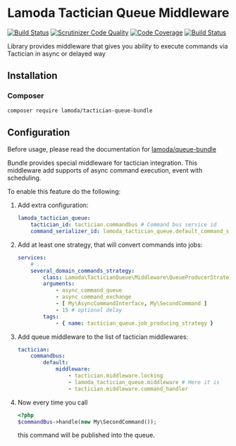 Lamoda Tactician Queue Middleware
=================================

[![Build Status](https://travis-ci.org/lamoda/tactician-queue-bundle.svg?branch=master)](https://travis-ci.org/lamoda/tactician-queue-bundle)
[![Scrutinizer Code Quality](https://scrutinizer-ci.com/g/lamoda/tactician-queue-bundle/badges/quality-score.png?b=master)](https://scrutinizer-ci.com/g/lamoda/tactician-queue-bundle/?branch=master)
[![Code Coverage](https://scrutinizer-ci.com/g/lamoda/tactician-queue-bundle/badges/coverage.png?b=master)](https://scrutinizer-ci.com/g/lamoda/tactician-queue-bundle/?branch=master)
[![Build Status](https://scrutinizer-ci.com/g/lamoda/tactician-queue-bundle/badges/build.png?b=master)](https://scrutinizer-ci.com/g/lamoda/tactician-queue-bundle/build-status/master)

Library provides middleware that gives you ability to execute commands via Tactician in async or delayed way

## Installation

### Composer

```sh
composer require lamoda/tactician-queue-bundle
```

## Configuration

Before usage, please read the documentation for [lamoda/queue-bundle](https://github.com/lamoda/queue-bundle)

Bundle provides special middleware for tactician integration. This middleware add supports
of async command execution, event with scheduling.

To enable this feature do the following:

1. Add extra configuration:
    ```yaml
    lamoda_tactician_queue:
        tactician_id: tactician.commandbus # Command bus service id
        command_serializer_id: lamoda_tactician_queue.default_command_serializer # Symfony serializer

    ```
2. Add at least one strategy, that will convert commands into jobs:
    ```yaml
    services:
        # ...
        several_domain_commands_strategy:
            class: Lamoda\TacticianQueue\Middleware\QueueProducerStrategy\CommandsListToCommandJobStrategy
            arguments:
                - async_command_queue
                - async_command_exchange
                - [ My\AsyncCommandInterface, My\SecondCommand ]
                - 15 # optional delay
            tags:
                - { name: tactician_queue.job_producing_strategy }
    ```
3. Add queue middleware to the list of tactician middlewares:
    ```yaml
    tactician:
        commandbus:
            default:
                middleware:
                    - tactician.middleware.locking
                    - lamoda_tactician_queue.middleware # Here it is
                    - tactician.middleware.command_handler
    ```
4. Now every time you call
    ```php
    <?php
    $commandBus->handle(new My\SecondCommand());
    ```
   this command will be published into the queue.
